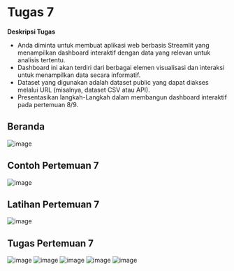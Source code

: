 # **Tugas 7**


**Deskripsi Tugas**  

- Anda diminta untuk membuat aplikasi web berbasis Streamlit yang menampilkan dashboard interaktif dengan data yang relevan untuk analisis tertentu.
- Dashboard ini akan terdiri dari berbagai elemen visualisasi dan interaksi untuk menampilkan data secara informatif.
- Dataset yang digunakan adalah dataset public yang dapat diakses melalui URL (misalnya, dataset CSV atau API).
- Presentasikan langkah-Langkah dalam membangun dashboard interaktif pada pertemuan 8/9.


## **Beranda**
![image](https://github.com/user-attachments/assets/ac0f0207-f5ae-4b8c-a1d5-fcc7ee9c43b8)

## **Contoh Pertemuan 7**
![image](https://github.com/user-attachments/assets/30c46525-d367-4b04-a59f-5975e57585b7)

## **Latihan Pertemuan 7**
![image](https://github.com/user-attachments/assets/b1789e05-d8f2-48d1-856c-fe28b85a5325)

## **Tugas Pertemuan 7**
![image](https://github.com/user-attachments/assets/b3fd0644-7857-4f53-b506-3410b29dd1de)
![image](https://github.com/user-attachments/assets/0c4643a6-3a1b-4de0-ac38-387bfc42f192)
![image](https://github.com/user-attachments/assets/83b3f853-71f7-4bc8-a007-7cd5609f0fb9)
![image](https://github.com/user-attachments/assets/20ee131a-6281-4262-b856-70672d2132d0)
![image](https://github.com/user-attachments/assets/35f797eb-b8f9-42f6-9c3f-ae4a92cd0290)
